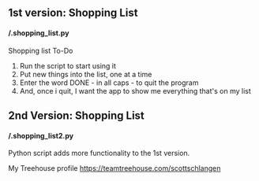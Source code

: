 ## 1st version: Shopping List
#### /.shopping_list.py

Shopping list To-Do

1) Run the script to start using it
2) Put new things into the list, one at a time
3) Enter the word DONE - in all caps - to quit the program
4) And, once i quit, I want the app to show me everything that's on my list


## 2nd Version: Shopping List
#### /.shopping_list2.py

Python script adds more functionality to the 1st version.


My Treehouse profile
https://teamtreehouse.com/scottschlangen